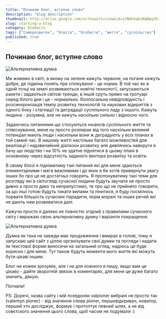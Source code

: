 ```yaml
---
title: "Починаю блог, вступне слово"
description: "blog description"
thumbnail: http://drive.google.com/uc?export=view&id=1JNmhkqbzNqNqq3O--oWv5JN5tDvxqtVY
slug: starting-a-blog
category: Особисте
tags: ["Саморозвиток", "Освіта", "Особисте", "життя", "суспільство"]
published: true
---
```


## Починаю блог, вступне слово

![Альтернативна думка](http://drive.google.com/uc?export=view&id=1JNmhkqbzNqNqq3O--oWv5JN5tDvxqtVY)

Ми живемо в світі, в якому на зелене кажуть червоне, на погане кажуть добре, де підміна понять при спілкуванні - це норма. В той час як в одній точці на землі розвиваються новітні технології, запускаються ракети і задаються світові тренди, в іншій сруть прямо на тротуарі серед білого дня і це - нормально. Коллосальна невідповідність і розсинхронізація темпу розвитку технологій та наукових відкриттів з одного боку і стагнації та деградації суспільного ладу з іншого. Кажуть людина - розумна, але не кажуть наскільки сильно і відносно чого.

Задаючись питаннями що стосуються нюансів суспільного життя та співіснування, мене ну просто розпирає від того наскільки великий потенціал мають люди і наскільки вони ж деградують у всіх планах в той самий час. В нашому житті настільки багато можливостей для реалізації і надзвичайний діапазон розвитку але дивлячись навкруги я бачу що людство і на 10% не здатне піднятися в цьому плані в основному через відсутність заданого вектора розвитку та освіти.

В свому блозі я підніматиму такі питання які для мене здаються елементарними і мега важливими і до яких я би хотів привернути увагу інших бо про це не достатньо говорять. Я пропонуватиму такі теми для розгляду які в світогляді сучасної людини будуть звучати не просто дивно а просто дико та неприпустимо, те про що не прийнято говорити, за що інші готові будуть тикати вилами та пінитися, я буду посмілюсь порвати більшість сучасних парадигм, норм моралі та інших речей які не дають нам розвиватися далі.

Кажучи просто я далеко не повністю згідний з правилами сучасного світу і виражаю свою альтернативну думку і варіанти покращення.

![Альтернативна думка](http://lastdaydeaf.com/wp-content/uploads/2019/07/alternative.jpg)

Думка як така не завжди має продовження і вмирає в голові, тому я запускаю цей сайт з ціллю організувати свої думки та погляди і надати їм текстової форми виносячи на загальний огляд, надіюсь це буде корисно і для мене. Тут також будуть моменти мого життя які можуть бути цікаві іншим.

Блог не кожен зрозуміє, але і не для кожного я пишу, якщо вам це цікаво - дайте зворотній звязок в коментарях, для мене це дуже багато значить, дякую.

Погнали!

PS: Доречі, назва сайту і мій псевдонім valpioner вибрані не просто так (valentyn pioner) - від значення слова pioner, першовідкривач, новатор, перший хто досліджує, формує і протоптує певний шлях, а не від совєтского значення цього слова, щоб часом не подумали :)
